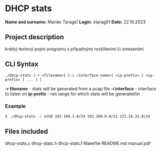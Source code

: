 # DHCP stats

**Name and surname:** Marián Tarageľ
**Login:** xtarag01
**Date:** 22.10.2023

## Project description
krátký textový popis programu s případnými rozšířeními či omezeními

## CLI Syntax
```
./dhcp-stats [-r <filename>] [-i <interface-name>] <ip-prefix> [ <ip-prefix> [ ... ] ]
```

**-r filename** - stats will be generated from a pcap file
**-i interface** - interface to listen on
**ip-prefix** - net range for which stats will be generated\n

### Example
```sh
$ ./dhcp-stats -i eth0 192.168.1.0/24 192.168.0.0/22 172.16.32.0/24
```

## Files included
dhcp-stats.c
dhcp-stats.h
dhcp-stats.1
Makefile
README.md
manual.pdf